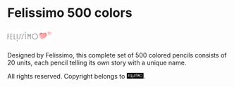 # Felissimo 500 colors
<img src="/images/felissimo_header_logo.png" width="100">

Designed by Felissimo, this complete set of 500 colored pencils consists 
of 20 units, each pencil telling its own story with a unique name.

All rights reserved. Copyright belongs to <img src="/images/felissimo_logo.gif" width="38">.